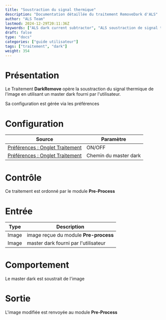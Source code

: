 ```yaml
---
title: "Soustraction du signal thermique"
description: "Documentation détaillée du traitement RemoveDark d'ALS"
author: "ALS Team"
lastmod: 2024-12-29T20:11:36Z
keywords: ["ALS dark current subtractor", "ALS soustraction de signal thermique"]
draft: false
type: "docs"
categories: ["guide utilisateur"] 
tags: ["traitement", "dark"]
weight: 354
---
```


# Présentation

Le Traitement **DarkRemove** opère la soustraction du signal thermique de l'image en utilisant un master dark
fourni par l'utilisateur.

Sa configuration est gérée via les préférences

# Configuration


| Source                                                                         | Paramètre             |
|--------------------------------------------------------------------------------|-----------------------|
| [Préférences : Onglet Traitement](../../../preferences/processing/#dark-remove) | ON/OFF                |  
| [Préférences : Onglet Traitement](../../../preferences/processing/#dark-remove) | Chemin du master dark |  

# Contrôle

Ce traitement est ordonné par le module **Pre-Process**

# Entrée

| Type  | Description                                  |
|-------|----------------------------------------------|
| Image | image reçue du module **Pre-process** |
| Image | master dark fourni par l'utilisateur          |


# Comportement

Le master dark est soustrait de l'image

# Sortie

L'image modifiée est renvoyée au module **Pre-Process**
